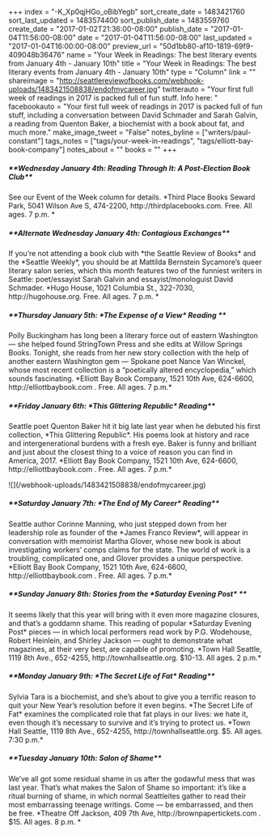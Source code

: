 +++
index = "-K_Xp0qjHGo_oBibYegb"
sort_create_date = 1483421760
sort_last_updated = 1483574400
sort_publish_date = 1483559760
create_date = "2017-01-02T21:36:00-08:00"
publish_date = "2017-01-04T11:56:00-08:00"
date = "2017-01-04T11:56:00-08:00"
last_updated = "2017-01-04T16:00:00-08:00"
preview_url = "50d1bb80-af10-1819-69f9-409048b36476"
name = "Your Week in Readings: The best literary events from January 4th - January 10th"
title = "Your Week in Readings: The best literary events from January 4th - January 10th"
type = "Column"
link = ""
shareimage = "http://seattlereviewofbooks.com/webhook-uploads/1483421508838/endofmycareer.jpg"
twitterauto = "Your first full week of readings in 2017 is packed full of fun stuff. Info here: "
facebookauto = "Your first full week of readings in 2017 is packed full of fun stuff, including a conversation between David Schmader and Sarah Galvin, a reading from Quenton Baker, a biochemist with a book about fat, and much more."
make_image_tweet = "False"
notes_byline = ["writers/paul-constant"]
tags_notes = ["tags/your-week-in-readings", "tags/elliott-bay-book-company"]
notes_about = ""
books = ""
+++
<p class="noindent"><h5>**Wednesday January 4th: Reading Through It: A Post-Election Book Club**</h5></p> 
See our Event of the Week column for details. *Third Place Books Seward Park, 5041 Wilson Ave S, 474-2200, http://thirdplacebooks.com. Free. All ages. 7 p.m. *
 
 <p class="noindent"><h5>**Alternate Wednesday January 4th: Contagious Exchanges**</h5></p> 
 If you’re not attending a book club with *the Seattle Review of Books* and the *Seattle Weekly*, you should be at Mattilda Bernstein Sycamore’s queer literary salon series, which this month features two of the funniest writers in Seattle: poet/essayist Sarah Galvin and essayist/monologuist David Schmader. 
*Hugo House, 1021 Columbia St., 322-7030, http://hugohouse.org. Free. All ages. 7 p.m. *

<p class="noindent"><h5>**Thursday January 5th: *The Expense of a View* Reading
**</h5></p> 
Polly Buckingham has long been a literary force out of eastern Washington — she helped found StringTown Press and she edits at Willow Springs Books. Tonight, she reads from her new story collection with the help of another eastern Washington gem — Spokane poet Nance Van Winckel, whose most recent collection is a “poetically altered encyclopedia,” which sounds fascinating. *Elliott Bay Book Company, 1521 10th Ave, 624-6600, http://elliottbaybook.com . Free. All ages. 7 p.m.* 
 
<p class="noindent"><h5>**Friday January 6th: *This Glittering Republic* Reading**</h5></p> 
Seattle poet Quenton Baker hit it big late last year when he debuted his first collection, *This Glittering Republic*. His poems look at history and race and intergenerational burdens with a fresh eye. Baker is funny and brilliant and just about the closest thing to a voice of reason you can find in America, 2017. 
*Elliott Bay Book Company, 1521 10th Ave, 624-6600, http://elliottbaybook.com . Free. All ages. 7 p.m.* 

<p class="image-left">![](/webhook-uploads/1483421508838/endofmycareer.jpg)</p>
<p class="noindent"><h5>**Saturday January 7th: *The End of My Career* Reading**</h5></p> 
Seattle author Corinne Manning, who just stepped down from her leadership role as founder of the *James Franco Review*, will appear in conversation with memoirist Martha Glover, whose new book is about investigating workers’ comps claims for the state. The world of work is a troubling, complicated one, and Glover provides a unique perspective. *Elliott Bay Book Company, 1521 10th Ave, 624-6600, http://elliottbaybook.com . Free. All ages. 7 p.m.* 

<h5>**Sunday January 8th: Stories from the *Saturday Evening Post* **</h5></p> 
It seems likely that this year will bring with it even more magazine closures, and that’s a goddamn shame. This reading of popular *Saturday Evening Post* pieces — in which local performers read work by P.G. Wodehouse, Robert Heinlein, and Shirley Jackson —  ought to demonstrate what magazines, at their very best, are capable of promoting.
 *Town Hall Seattle, 1119 8th Ave., 652-4255, http://townhallseattle.org. $10-13. All ages. 2 p.m.* 

<h5>**Monday January 9th: *The Secret Life of Fat* Reading**</h5></p> 
Sylvia Tara is a biochemist, and she’s about to give you a terrific reason to quit your New Year’s resolution before it even begins. *The Secret Life of Fat* examines the complicated role that fat plays in our lives: we hate it, even though it’s necessary to survive and it’s trying to protect us. *Town Hall Seattle, 1119 8th Ave., 652-4255, http://townhallseattle.org. $5. All ages. 7:30 p.m.*

<p class="noindent"><h5>**Tuesday January 10th: Salon of Shame**</h5></p>
We’ve all got some residual shame in us after the godawful mess that was last year. That’s what makes the Salon of Shame so important: it’s like a ritual burning of shame, in which normal Seattleites gather to read their most embarrassing teenage writings. Come — be embarrassed, and then be free. *Theatre Off Jackson, 409 7th Ave, http://brownpapertickets.com . $15. All ages. 8 p.m. * 

